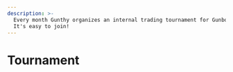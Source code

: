 ```yaml
---
description: >-
  Every month Gunthy organizes an internal trading tournament for Gunbot users.
  It's easy to join!
---
```


# Tournament

